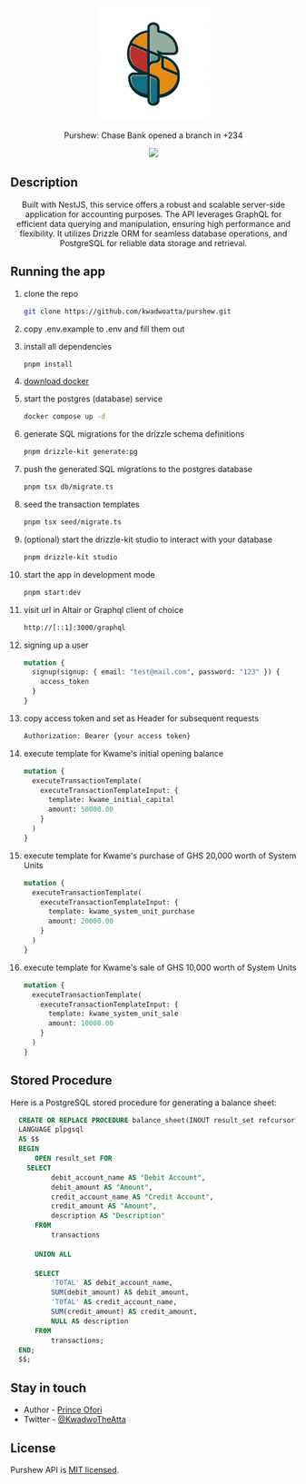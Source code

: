 <p align="center">
  <img src="./assets/purshew.png" width="200" alt="Purshew Logo" /></a>
</p>

<p align="center">Purshew: Chase Bank opened a branch in +234</p>
<p align="center">
<a href="https://twitter.com/kwadwotheatta" target="_blank"><img src="https://img.shields.io/twitter/follow/nestframework.svg?style=social&label=Follow"></a>
</p>
  <!--[![Backers on Open Collective](https://opencollective.com/nest/backers/badge.svg)](https://opencollective.com/nest#backer)
  [![Sponsors on Open Collective](https://opencollective.com/nest/sponsors/badge.svg)](https://opencollective.com/nest#sponsor)-->

## Description

<p align="center">Built with NestJS, this service offers a robust and scalable server-side application for accounting purposes. The API leverages GraphQL for efficient data querying and manipulation, ensuring high performance and flexibility. It utilizes Drizzle ORM for seamless database operations, and PostgreSQL for reliable data storage and retrieval.</p>

## Running the app

1. clone the repo

    ```bash
    git clone https://github.com/kwadwoatta/purshew.git
    ```

2. copy .env.example to .env and fill them out

3. install all dependencies

    ```bash
    pnpm install
    ```

4. [download docker](https://www.docker.com/products/docker-desktop/)

5. start the postgres (database) service

    ```bash
    docker compose up -d
    ```

6. generate SQL migrations for the drizzle schema definitions

    ```bash
    pnpm drizzle-kit generate:pg
    ```

7. push the generated SQL migrations to the postgres database

    ```bash
    pnpm tsx db/migrate.ts
    ```

8. seed the transaction templates

    ```bash
    pnpm tsx seed/migrate.ts
    ```

9. (optional) start the drizzle-kit studio to interact with your database

    ```bash
    pnpm drizzle-kit studio
    ```

10. start the app in development mode

    ```bash
    pnpm start:dev
    ```

11. visit url in Altair or Graphql client of choice

    ```bash
    http://[::1]:3000/graphql
    ```

12. signing up a user

    ```graphql
    mutation {
      signup(signup: { email: "test@mail.com", password: "123" }) {
        access_token
      }
    }
    ```

13. copy access token and set as Header for subsequent requests

    ```graphql
    Authorization: Bearer {your access token}
    ```

14. execute template for Kwame's initial opening balance

    ```graphql
    mutation {
      executeTransactionTemplate(
        executeTransactionTemplateInput: {
          template: kwame_initial_capital
          amount: 50000.00
        }
      )
    }
    ```

15. execute template for Kwame's purchase of GHS 20,000 worth of System Units

    ```graphql
    mutation {
      executeTransactionTemplate(
        executeTransactionTemplateInput: {
          template: kwame_system_unit_purchase
          amount: 20000.00
        }
      )
    }
    ```

16. execute template for Kwame's sale of GHS 10,000 worth of System Units

    ```graphql
    mutation {
      executeTransactionTemplate(
        executeTransactionTemplateInput: {
          template: kwame_system_unit_sale
          amount: 10000.00
        }
      )
    }
    ```

## Stored Procedure

Here is a PostgreSQL stored procedure for generating a balance sheet:

```sql
  CREATE OR REPLACE PROCEDURE balance_sheet(INOUT result_set refcursor)
  LANGUAGE plpgsql
  AS $$
  BEGIN
      OPEN result_set FOR
    SELECT
          debit_account_name AS "Debit Account",
          debit_amount AS "Amount",
          credit_account_name AS "Credit Account",
          credit_amount AS "Amount",
          description AS "Description"
      FROM
          transactions

      UNION ALL

      SELECT
          'TOTAL' AS debit_account_name,
          SUM(debit_amount) AS debit_amount,
          'TOTAL' AS credit_account_name,
          SUM(credit_amount) AS credit_amount,
          NULL AS description
      FROM
          transactions;
  END;
  $$;
```

## Stay in touch

- Author - [Prince Ofori](https://princeofori.webflow.io)
- Twitter - [@KwadwoTheAtta](https://twitter.com/KwadwoTheAtta)

## License

Purshew API is [MIT licensed](LICENSE).
